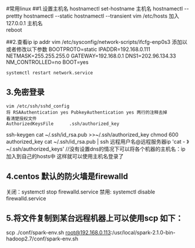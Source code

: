 ﻿#常用linux 
##1.设置主机名
	hostnamectl set-hostname 主机名
	hostnamectl --prettty
	hostnamectl --static
	hostnamectl --transient
	vim /etc/hosts  加入 127.0.0.1 主机名  
	reboot
	
##2.查看ip
	ip addr 
	vim /etc/sysconfig/network-scripts/ifcfg-enp0s3
	添加以或者修改以下参数
		BOOTPROTO=static
		IPADDR=192.168.0.111
		NETMASK=255.255.255.0
		GATEWAY=192.168.0.1
		DNS1=202.96.134.33
		NM_CONTROLLED=no
		BOOT=yes
	
	systemctl restart network.service
## 3.免密登录
	vim /etc/ssh/sshd_config
	将 RSAAuthentication yes PubkeyAuthentication yes 两行的注释去掉
	看清楚授权文件
	AuthorizedKeysFile      .ssh/authorized_key
   ssh-keygen
   cat ~/.ssh/id_rsa.pub >>~/.ssh/authorized_key
   chmod 600 authorized_key
   cat ~/.ssh/id_rsa.pub | ssh 远程用户名@远程服务器ip 'cat - 》 ~/.ssh/authorized_keys'
   //没有设置dns的情况下可以将各个机器的主机名：ip 加入到自己的hosts中  这样就可以使用主机名登录了
   
## 4.centos 默认的防火墙是firewalld 
  关闭：systemctl stop firewalld.service
  禁用: systemctl disable firewalld.service
 
 
## 5.将文件复制到某台远程机器上可以使用scp 如下：
scp ./conf/spark-env.sh root@192.168.0.113:/usr/local/spark-2.1.0-bin-hadoop2.7/conf/spark-env.sh
 
 
 
 
 
 